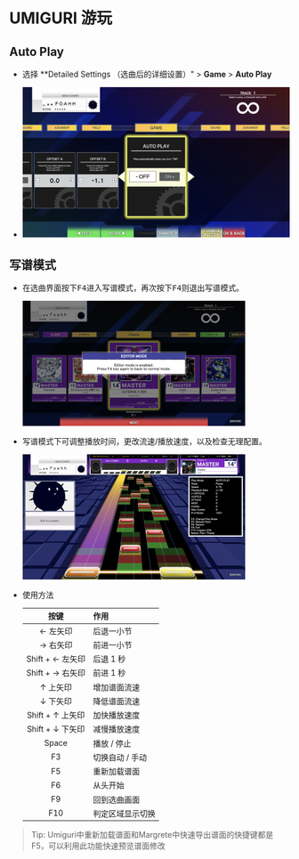# UMIGURI 游玩

## Auto Play

* 选择 **Detailed Settings （选曲后的详细设置）" > **Game** > **Auto Play**

* ![Auto](../imgs/umiguri-auto.png)

## 写谱模式

* 在选曲界面按下<kbd>F4</kbd>进入写谱模式，再次按下<kbd>F4</kbd>则退出写谱模式。

  ![editor1](../imgs/umiguri-editor.png)

* 写谱模式下可调整播放时间，更改流速/播放速度，以及检查无理配置。

  ![editor2](../imgs/umiguri-editor2.png)

* 使用方法

    |       按键       | 作用                       |
    | :--------------: | -------------------------- |
    |     ← 左矢印     | 后退一小节             |
    |     → 右矢印     | 前进一小节             |
    | Shift + ← 左矢印 | 后退 1 秒                   |
    | Shift + → 右矢印 | 前进 1 秒                   |
    |     ↑ 上矢印     | 增加谱面流速   |
    |     ↓ 下矢印     | 降低谱面流速   |
    | Shift + ↑ 上矢印 | 加快播放速度 |
    | Shift + ↓ 下矢印 | 减慢播放速度 |
    |      Space       | 播放 / 停止            |
    |        F3        | 切换自动 / 手动     |
    |        F5        | 重新加载谱面           |
    |        F6        | 从头开始           |
    |        F9        | 回到选曲画面             |
    |       F10        | 判定区域显示切换         |

> Tip: Umiguri中重新加载谱面和Margrete中快速导出谱面的快捷键都是</kbd>F5</kbd>，可以利用此功能快速预览谱面修改
